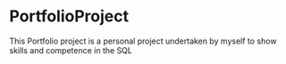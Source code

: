# PortfolioProject
This Portfolio project is a personal project undertaken by myself to show skills and competence in the SQL

